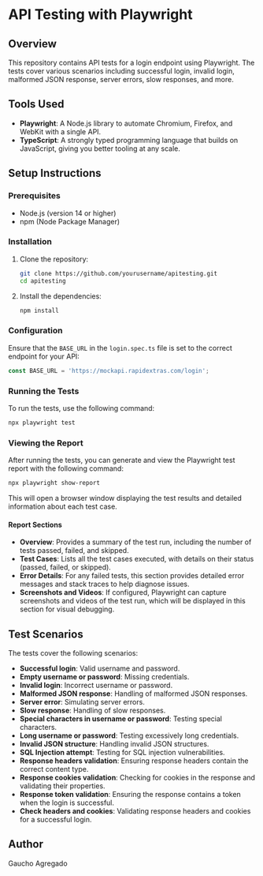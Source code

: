 # API Testing with Playwright

## Overview
This repository contains API tests for a login endpoint using Playwright. The tests cover various scenarios including successful login, invalid login, malformed JSON response, server errors, slow responses, and more.

## Tools Used
- **Playwright**: A Node.js library to automate Chromium, Firefox, and WebKit with a single API.
- **TypeScript**: A strongly typed programming language that builds on JavaScript, giving you better tooling at any scale.

## Setup Instructions

### Prerequisites
- Node.js (version 14 or higher)
- npm (Node Package Manager)

### Installation
1. Clone the repository:
    ```sh
    git clone https://github.com/yourusername/apitesting.git
    cd apitesting
    ```

2. Install the dependencies:
    ```sh
    npm install
    ```

### Configuration
Ensure that the `BASE_URL` in the `login.spec.ts` file is set to the correct endpoint for your API:
```typescript
const BASE_URL = 'https://mockapi.rapidextras.com/login';
```

### Running the Tests
To run the tests, use the following command:
```sh
npx playwright test
```

### Viewing the Report
After running the tests, you can generate and view the Playwright test report with the following command:
```sh
npx playwright show-report
```
This will open a browser window displaying the test results and detailed information about each test case.

#### Report Sections
- **Overview**: Provides a summary of the test run, including the number of tests passed, failed, and skipped.
- **Test Cases**: Lists all the test cases executed, with details on their status (passed, failed, or skipped).
- **Error Details**: For any failed tests, this section provides detailed error messages and stack traces to help diagnose issues.
- **Screenshots and Videos**: If configured, Playwright can capture screenshots and videos of the test run, which will be displayed in this section for visual debugging.

## Test Scenarios
The tests cover the following scenarios:
- **Successful login**: Valid username and password.
- **Empty username or password**: Missing credentials.
- **Invalid login**: Incorrect username or password.
- **Malformed JSON response**: Handling of malformed JSON responses.
- **Server error**: Simulating server errors.
- **Slow response**: Handling of slow responses.
- **Special characters in username or password**: Testing special characters.
- **Long username or password**: Testing excessively long credentials.
- **Invalid JSON structure**: Handling invalid JSON structures.
- **SQL Injection attempt**: Testing for SQL injection vulnerabilities.
- **Response headers validation**: Ensuring response headers contain the correct content type.
- **Response cookies validation**: Checking for cookies in the response and validating their properties.
- **Response token validation**: Ensuring the response contains a token when the login is successful.
- **Check headers and cookies**: Validating response headers and cookies for a successful login.

## Author
Gaucho Agregado